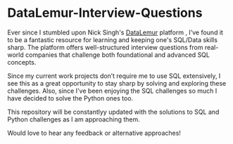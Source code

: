 # DataLemur-Interview-Questions
Ever since I stumbled upon Nick Singh's [DataLemur](https://datalemur.com/) platform , I’ve found it to be a fantastic resource for learning and keeping one's SQL/Data skills sharp. The platform offers well-structured interview questions from real-world companies that challenge both foundational and advanced SQL concepts.

Since my current work projects don’t require me to use SQL extensively, I see this as a great opportunity to stay sharp by solving and exploring these challenges. Also, since I've been enjoying the SQL challenges so much I have decided to solve the Python ones too.

This repository will be constantlyy updated with the solutions to SQL and Python challenges as I am approaching them.

Would love to hear any feedback or alternative approaches!
